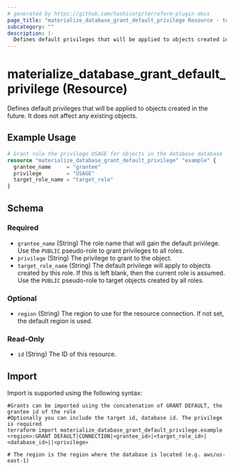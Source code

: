 ```yaml
---
# generated by https://github.com/hashicorp/terraform-plugin-docs
page_title: "materialize_database_grant_default_privilege Resource - terraform-provider-materialize"
subcategory: ""
description: |-
  Defines default privileges that will be applied to objects created in the future. It does not affect any existing objects.
---
```


# materialize_database_grant_default_privilege (Resource)

Defines default privileges that will be applied to objects created in the future. It does not affect any existing objects.

## Example Usage

```terraform
# Grant role the privilege USAGE for objects in the database database
resource "materialize_database_grant_default_privilege" "example" {
  grantee_name     = "grantee"
  privilege        = "USAGE"
  target_role_name = "target_role"
}
```

<!-- schema generated by tfplugindocs -->
## Schema

### Required

- `grantee_name` (String) The role name that will gain the default privilege. Use the `PUBLIC` pseudo-role to grant privileges to all roles.
- `privilege` (String) The privilege to grant to the object.
- `target_role_name` (String) The default privilege will apply to objects created by this role. If this is left blank, then the current role is assumed. Use the `PUBLIC` pseudo-role to target objects created by all roles.

### Optional

- `region` (String) The region to use for the resource connection. If not set, the default region is used.

### Read-Only

- `id` (String) The ID of this resource.

## Import

Import is supported using the following syntax:

```shell
#Grants can be imported using the concatenation of GRANT DEFAULT, the grantee id of the role
#Optionally you can include the target id, database id. The privilege is required 
terraform import materialize_database_grant_default_privilege.example <region>:GRANT DEFAULT|CONNECTION|<grantee_id>|<target_role_id>|<database_id>||<privilege>

# The region is the region where the database is located (e.g. aws/us-east-1)
```
